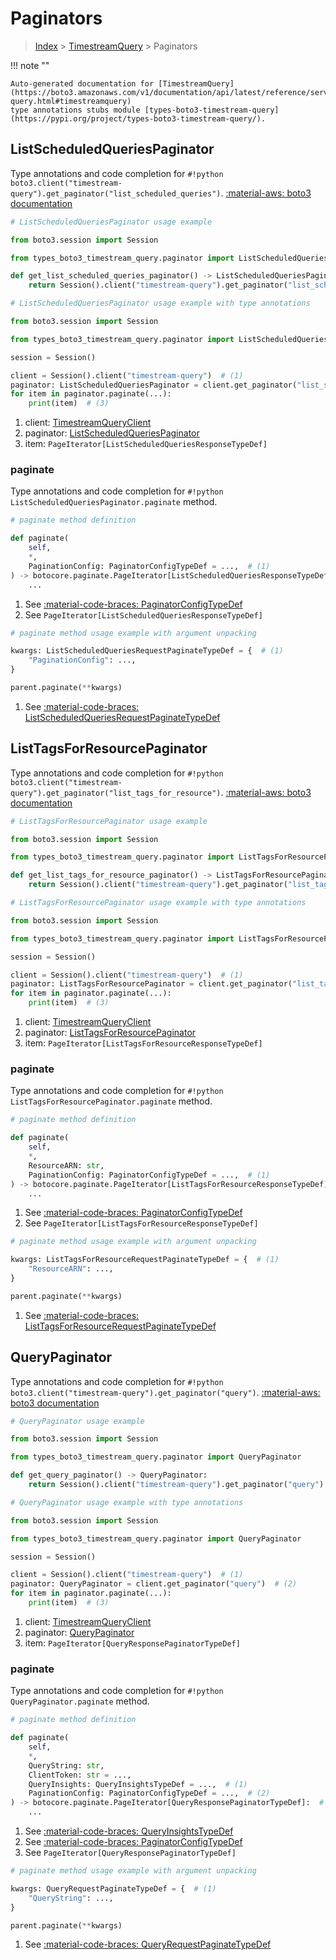 # Paginators

> [Index](../README.md) > [TimestreamQuery](./README.md) > Paginators

!!! note ""

    Auto-generated documentation for [TimestreamQuery](https://boto3.amazonaws.com/v1/documentation/api/latest/reference/services/timestream-query.html#timestreamquery)
    type annotations stubs module [types-boto3-timestream-query](https://pypi.org/project/types-boto3-timestream-query/).

## ListScheduledQueriesPaginator

Type annotations and code completion for `#!python boto3.client("timestream-query").get_paginator("list_scheduled_queries")`.
[:material-aws: boto3 documentation](https://boto3.amazonaws.com/v1/documentation/api/latest/reference/services/timestream-query/paginator/ListScheduledQueries.html#TimestreamQuery.Paginator.ListScheduledQueries)

```python
# ListScheduledQueriesPaginator usage example

from boto3.session import Session

from types_boto3_timestream_query.paginator import ListScheduledQueriesPaginator

def get_list_scheduled_queries_paginator() -> ListScheduledQueriesPaginator:
    return Session().client("timestream-query").get_paginator("list_scheduled_queries")
```

```python
# ListScheduledQueriesPaginator usage example with type annotations

from boto3.session import Session

from types_boto3_timestream_query.paginator import ListScheduledQueriesPaginator

session = Session()

client = Session().client("timestream-query")  # (1)
paginator: ListScheduledQueriesPaginator = client.get_paginator("list_scheduled_queries")  # (2)
for item in paginator.paginate(...):
    print(item)  # (3)
```

1. client: [TimestreamQueryClient](./client.md)
2. paginator: [ListScheduledQueriesPaginator](./paginators.md#listscheduledqueriespaginator)
3. item: `PageIterator[ListScheduledQueriesResponseTypeDef]`


### paginate

Type annotations and code completion for `#!python ListScheduledQueriesPaginator.paginate` method.

```python
# paginate method definition

def paginate(
    self,
    *,
    PaginationConfig: PaginatorConfigTypeDef = ...,  # (1)
) -> botocore.paginate.PageIterator[ListScheduledQueriesResponseTypeDef]:  # (2)
    ...
```

1. See [:material-code-braces: PaginatorConfigTypeDef](./type_defs.md#paginatorconfigtypedef)
2. See `PageIterator[ListScheduledQueriesResponseTypeDef]`


```python
# paginate method usage example with argument unpacking

kwargs: ListScheduledQueriesRequestPaginateTypeDef = {  # (1)
    "PaginationConfig": ...,
}

parent.paginate(**kwargs)
```

1. See [:material-code-braces: ListScheduledQueriesRequestPaginateTypeDef](./type_defs.md#listscheduledqueriesrequestpaginatetypedef)
## ListTagsForResourcePaginator

Type annotations and code completion for `#!python boto3.client("timestream-query").get_paginator("list_tags_for_resource")`.
[:material-aws: boto3 documentation](https://boto3.amazonaws.com/v1/documentation/api/latest/reference/services/timestream-query/paginator/ListTagsForResource.html#TimestreamQuery.Paginator.ListTagsForResource)

```python
# ListTagsForResourcePaginator usage example

from boto3.session import Session

from types_boto3_timestream_query.paginator import ListTagsForResourcePaginator

def get_list_tags_for_resource_paginator() -> ListTagsForResourcePaginator:
    return Session().client("timestream-query").get_paginator("list_tags_for_resource")
```

```python
# ListTagsForResourcePaginator usage example with type annotations

from boto3.session import Session

from types_boto3_timestream_query.paginator import ListTagsForResourcePaginator

session = Session()

client = Session().client("timestream-query")  # (1)
paginator: ListTagsForResourcePaginator = client.get_paginator("list_tags_for_resource")  # (2)
for item in paginator.paginate(...):
    print(item)  # (3)
```

1. client: [TimestreamQueryClient](./client.md)
2. paginator: [ListTagsForResourcePaginator](./paginators.md#listtagsforresourcepaginator)
3. item: `PageIterator[ListTagsForResourceResponseTypeDef]`


### paginate

Type annotations and code completion for `#!python ListTagsForResourcePaginator.paginate` method.

```python
# paginate method definition

def paginate(
    self,
    *,
    ResourceARN: str,
    PaginationConfig: PaginatorConfigTypeDef = ...,  # (1)
) -> botocore.paginate.PageIterator[ListTagsForResourceResponseTypeDef]:  # (2)
    ...
```

1. See [:material-code-braces: PaginatorConfigTypeDef](./type_defs.md#paginatorconfigtypedef)
2. See `PageIterator[ListTagsForResourceResponseTypeDef]`


```python
# paginate method usage example with argument unpacking

kwargs: ListTagsForResourceRequestPaginateTypeDef = {  # (1)
    "ResourceARN": ...,
}

parent.paginate(**kwargs)
```

1. See [:material-code-braces: ListTagsForResourceRequestPaginateTypeDef](./type_defs.md#listtagsforresourcerequestpaginatetypedef)
## QueryPaginator

Type annotations and code completion for `#!python boto3.client("timestream-query").get_paginator("query")`.
[:material-aws: boto3 documentation](https://boto3.amazonaws.com/v1/documentation/api/latest/reference/services/timestream-query/paginator/Query.html#TimestreamQuery.Paginator.Query)

```python
# QueryPaginator usage example

from boto3.session import Session

from types_boto3_timestream_query.paginator import QueryPaginator

def get_query_paginator() -> QueryPaginator:
    return Session().client("timestream-query").get_paginator("query")
```

```python
# QueryPaginator usage example with type annotations

from boto3.session import Session

from types_boto3_timestream_query.paginator import QueryPaginator

session = Session()

client = Session().client("timestream-query")  # (1)
paginator: QueryPaginator = client.get_paginator("query")  # (2)
for item in paginator.paginate(...):
    print(item)  # (3)
```

1. client: [TimestreamQueryClient](./client.md)
2. paginator: [QueryPaginator](./paginators.md#querypaginator)
3. item: `PageIterator[QueryResponsePaginatorTypeDef]`


### paginate

Type annotations and code completion for `#!python QueryPaginator.paginate` method.

```python
# paginate method definition

def paginate(
    self,
    *,
    QueryString: str,
    ClientToken: str = ...,
    QueryInsights: QueryInsightsTypeDef = ...,  # (1)
    PaginationConfig: PaginatorConfigTypeDef = ...,  # (2)
) -> botocore.paginate.PageIterator[QueryResponsePaginatorTypeDef]:  # (3)
    ...
```

1. See [:material-code-braces: QueryInsightsTypeDef](./type_defs.md#queryinsightstypedef)
2. See [:material-code-braces: PaginatorConfigTypeDef](./type_defs.md#paginatorconfigtypedef)
3. See `PageIterator[QueryResponsePaginatorTypeDef]`


```python
# paginate method usage example with argument unpacking

kwargs: QueryRequestPaginateTypeDef = {  # (1)
    "QueryString": ...,
}

parent.paginate(**kwargs)
```

1. See [:material-code-braces: QueryRequestPaginateTypeDef](./type_defs.md#queryrequestpaginatetypedef)
